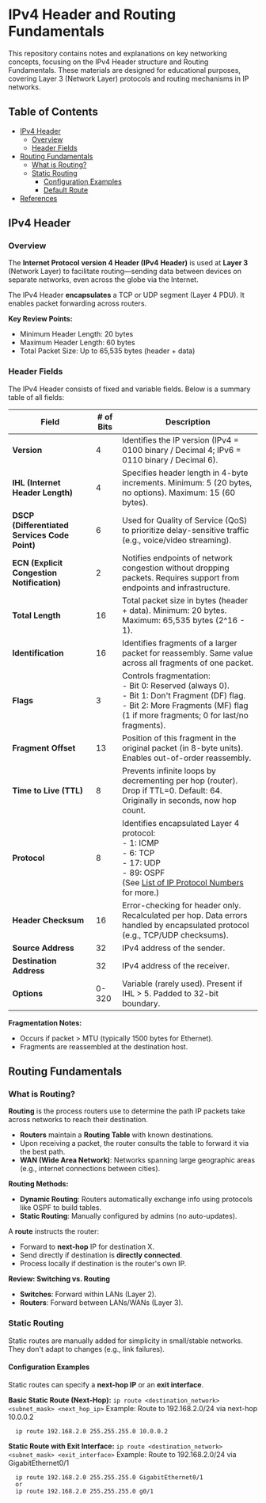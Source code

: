 # IPv4 Header and Routing Fundamentals

This repository contains notes and explanations on key networking concepts, focusing on the IPv4 Header structure and Routing Fundamentals. These materials are designed for educational purposes, covering Layer 3 (Network Layer) protocols and routing mechanisms in IP networks.

## Table of Contents
- [IPv4 Header](#ipv4-header)
  - [Overview](#overview)
  - [Header Fields](#header-fields)
- [Routing Fundamentals](#routing-fundamentals)
  - [What is Routing?](#what-is-routing)
  - [Static Routing](#static-routing)
    - [Configuration Examples](#configuration-examples)
    - [Default Route](#default-route)
- [References](#references)

## IPv4 Header

### Overview
The **Internet Protocol version 4 Header (IPv4 Header)** is used at **Layer 3** (Network Layer) to facilitate routing—sending data between devices on separate networks, even across the globe via the Internet.

The IPv4 Header **encapsulates** a TCP or UDP segment (Layer 4 PDU). It enables packet forwarding across routers.

**Key Review Points:**
- Minimum Header Length: 20 bytes
- Maximum Header Length: 60 bytes
- Total Packet Size: Up to 65,535 bytes (header + data)

### Header Fields
The IPv4 Header consists of fixed and variable fields. Below is a summary table of all fields:

| Field                  | # of Bits | Description |
|------------------------|-----------|-------------|
| **Version**           | 4        | Identifies the IP version (IPv4 = 0100 binary / Decimal 4; IPv6 = 0110 binary / Decimal 6). |
| **IHL (Internet Header Length)** | 4 | Specifies header length in 4-byte increments. Minimum: 5 (20 bytes, no options). Maximum: 15 (60 bytes). |
| **DSCP (Differentiated Services Code Point)** | 6 | Used for Quality of Service (QoS) to prioritize delay-sensitive traffic (e.g., voice/video streaming). |
| **ECN (Explicit Congestion Notification)** | 2 | Notifies endpoints of network congestion without dropping packets. Requires support from endpoints and infrastructure. |
| **Total Length**      | 16       | Total packet size in bytes (header + data). Minimum: 20 bytes. Maximum: 65,535 bytes (2^16 - 1). |
| **Identification**    | 16       | Identifies fragments of a larger packet for reassembly. Same value across all fragments of one packet. |
| **Flags**             | 3        | Controls fragmentation:<br>- Bit 0: Reserved (always 0).<br>- Bit 1: Don't Fragment (DF) flag.<br>- Bit 2: More Fragments (MF) flag (1 if more fragments; 0 for last/no fragments). |
| **Fragment Offset**   | 13       | Position of this fragment in the original packet (in 8-byte units). Enables out-of-order reassembly. |
| **Time to Live (TTL)** | 8       | Prevents infinite loops by decrementing per hop (router). Drop if TTL=0. Default: 64. Originally in seconds, now hop count. |
| **Protocol**          | 8        | Identifies encapsulated Layer 4 protocol:<br>- 1: ICMP<br>- 6: TCP<br>- 17: UDP<br>- 89: OSPF<br>(See [List of IP Protocol Numbers](https://en.wikipedia.org/wiki/List_of_IP_protocol_numbers) for more.) |
| **Header Checksum**   | 16       | Error-checking for header only. Recalculated per hop. Data errors handled by encapsulated protocol (e.g., TCP/UDP checksums). |
| **Source Address**    | 32       | IPv4 address of the sender. |
| **Destination Address** | 32     | IPv4 address of the receiver. |
| **Options**           | 0-320    | Variable (rarely used). Present if IHL > 5. Padded to 32-bit boundary. |

**Fragmentation Notes:**
- Occurs if packet > MTU (typically 1500 bytes for Ethernet).
- Fragments are reassembled at the destination host.

## Routing Fundamentals

### What is Routing?
**Routing** is the process routers use to determine the path IP packets take across networks to reach their destination.

- **Routers** maintain a **Routing Table** with known destinations.
- Upon receiving a packet, the router consults the table to forward it via the best path.
- **WAN (Wide Area Network)**: Networks spanning large geographic areas (e.g., internet connections between cities).

**Routing Methods:**
- **Dynamic Routing**: Routers automatically exchange info using protocols like OSPF to build tables.
- **Static Routing**: Manually configured by admins (no auto-updates).

A **route** instructs the router:
- Forward to **next-hop** IP for destination X.
- Send directly if destination is **directly connected**.
- Process locally if destination is the router's own IP.

**Review: Switching vs. Routing**
- **Switches**: Forward within LANs (Layer 2).
- **Routers**: Forward between LANs/WANs (Layer 3).

### Static Routing

Static routes are manually added for simplicity in small/stable networks. They don't adapt to changes (e.g., link failures).

#### Configuration Examples
Static routes can specify a **next-hop IP** or an **exit interface**.

**Basic Static Route (Next-Hop):** `ip route <destination_network> <subnet_mask> <next_hop_ip>`
Example: Route to 192.168.2.0/24 via next-hop 10.0.0.2
  ```
    ip route 192.168.2.0 255.255.255.0 10.0.0.2
  ```

**Static Route with Exit Interface:** `ip route <destination_network> <subnet_mask> <exit_interface>`
Example: Route to 192.168.2.0/24 via GigabitEthernet0/1
  ```
    ip route 192.168.2.0 255.255.255.0 GigabitEthernet0/1
    or
    ip route 192.168.2.0 255.255.255.0 g0/1
  ```

